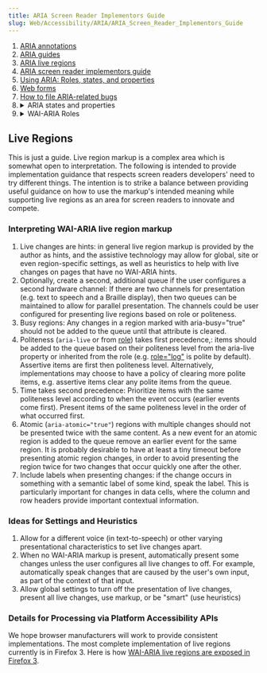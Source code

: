 ```yaml
---
title: ARIA Screen Reader Implementors Guide
slug: Web/Accessibility/ARIA/ARIA_Screen_Reader_Implementors_Guide
---
```


<section id="Quick_links">
  <ol>
    <li><a href="/en-US/docs/Web/Accessibility/ARIA/Annotations">ARIA annotations</a></li>
    <li><a href="/en-US/docs/Web/Accessibility/ARIA/ARIA_Guides">ARIA guides</a></li>
    <li><a href="/en-US/docs/Web/Accessibility/ARIA/ARIA_Live_Regions">ARIA live regions</a></li>
    <li><a href="/en-US/docs/Web/Accessibility/ARIA/ARIA_Screen_Reader_Implementors_Guide">ARIA screen reader implementors guide</a></li>
    <li><a href="/en-US/docs/Web/Accessibility/ARIA/ARIA_Techniques">Using ARIA: Roles, states, and properties</a></li>
    <li><a href="/en-US/docs/Web/Accessibility/ARIA/forms">Web forms</a></li>
    <li><a href="/en-US/docs/Web/Accessibility/ARIA/How_to_file_ARIA-related_bugs">How to file ARIA-related bugs</a></li>
    <li class="toggle">
      <details><summary>ARIA states and properties</summary>
        {{ListSubpagesForSidebar("Web/Accessibility/ARIA/Attributes", 1)}}
      </details>
    </li>
    <li class="toggle">
      <details><summary>WAI-ARIA Roles</summary>
        {{ListSubpagesForSidebar("Web/Accessibility/ARIA/Roles", 1)}}
      </details>
    </li>
  </ol>
</section>

## Live Regions

This is just a guide. Live region markup is a complex area which is somewhat open to interpretation. The following is intended to provide implementation guidance that respects screen readers developers' need to try different things. The intention is to strike a balance between providing useful guidance on how to use the markup's intended meaning while supporting live regions as an area for screen readers to innovate and compete.

### Interpreting WAI-ARIA live region markup

1. Live changes are hints: in general live region markup is provided by the author as hints, and the assistive technology may allow for global, site or even region-specific settings, as well as heuristics to help with live changes on pages that have no WAI-ARIA hints.
2. Optionally, create a second, additional queue if the user configures a second hardware channel: If there are two channels for presentation (e.g. text to speech and a Braille display), then two queues can be maintained to allow for parallel presentation. The channels could be user configured for presenting live regions based on role or politeness.
3. Busy regions: Any changes in a region marked with aria-busy="true" should not be added to the queue until that attribute is cleared.
4. Politeness (`aria-live` or from [role](/en-US/docs/Web/Accessibility/ARIA/Roles)) takes first precedence,: items should be added to the queue based on their politeness level from the aria-live property or inherited from the role (e.g. [role="log"](/en-US/docs/Web/Accessibility/ARIA/Roles/log_role) is polite by default). Assertive items are first then politeness level. Alternatively, implementations may choose to have a policy of clearing more polite items, e.g. assertive items clear any polite items from the queue.
5. Time takes second precedence: Prioritize items with the same politeness level according to when the event occurs (earlier events come first). Present items of the same politeness level in the order of what occurred first.
6. Atomic (`aria-atomic="true"`) regions with multiple changes should not be presented twice with the same content. As a new event for an atomic region is added to the queue remove an earlier event for the same region. It is probably desirable to have at least a tiny timeout before presenting atomic region changes, in order to avoid presenting the region twice for two changes that occur quickly one after the other.
7. Include labels when presenting changes: if the change occurs in something with a semantic label of some kind, speak the label. This is particularly important for changes in data cells, where the column and row headers provide important contextual information.

### Ideas for Settings and Heuristics

1. Allow for a different voice (in text-to-speech) or other varying presentational characteristics to set live changes apart.
2. When no WAI-ARIA markup is present, automatically present some changes unless the user configures all live changes to off. For example, automatically speak changes that are caused by the user's own input, as part of the context of that input.
3. Allow global settings to turn off the presentation of live changes, present all live changes, use markup, or be "smart" (use heuristics)

### Details for Processing via Platform Accessibility APIs

We hope browser manufacturers will work to provide consistent implementations. The most complete implementation of live regions currently is in Firefox 3. Here is how [WAI-ARIA live regions are exposed in Firefox 3](/en-US/docs/AJAX/WAI_ARIA_Live_Regions/API_Support).
